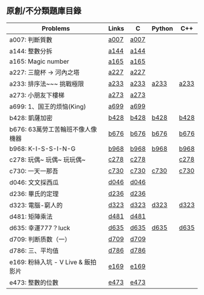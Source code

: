 ## 原創/不分類題庫目錄

|Problems|Links|C|Python|C++|
|-|-|-|-|-|
|a007: 判斷質數|[a007](Contents/a007/a007.md)|[a007](Contents/a007/a007.c)|||
|a144: 整數分拆|[a144](Contents/a144/a144.md)|[a144](Contents/a144/a144.c)|||
|a165: Magic number|[a165](Contents/a165/a165.md)|[a165](Contents/a165/a165.c)|||
|a227: 三龍杯 -> 河內之塔|[a227](Contents/a227/a227.md)|[a227](Contents/a227/a227.c)|||
|a233: 排序法~~~ 挑戰極限|[a233](Contents/a233/a233.md)|[a233](Contents/a233/a233.c)|[a233](Contents/a233/a233.py)|[a233](Contents/a233/a233.cpp)|
|a273: 小朋友下樓梯|[a273](Contents/a273/a273.md)|[a273](Contents/a273/a273.c)|||
|a699: 1、国王的烦恼(King)|[a699](Contents/a699/a699.md)|[a699](Contents/a699/a699.c)|||
|b428: 凱薩加密|[b428](Contents/b428/b428.md)|[b428](Contents/b428/b428.c)|[b428](Contents/b428/b428.py)|[b428](Contents/b428/b428.cpp)|
|b676: 63萬勞工苦輪班不像人像機器|[b676](Contents/b676/b676.md)|[b676](Contents/b676/b676.c)|[b676](Contents/b676/b676.py)|[b676](Contents/b676/b676.cpp)|
|b968: K-I-S-S-I-N-G|[b968](Contents/b968/b968.md)|[b968](Contents/b968/b968.c)|[b968](Contents/b968/b968.py)|[b968](Contents/b968/b968.cpp)|
|c278: 玩偶~ 玩偶~ 玩玩偶~|[c278](Contents/c278/c278.md)|[c278](Contents/c278/c278.c)||[c278](Contents/c278/c278.cpp)|
|c730: 一天一那吾|[c730](Contents/c730/c730.md)|[c730](Contents/c730/c730.c)|[c730](Contents/c730/c730.py)|[c730](Contents/c730/c730.cpp)|
|d046: 文文採西瓜|[d046](Contents/d046/d046.md)|[d046](Contents/d046/d046.c)|||
|d236: 畢氏的定理|[d236](Contents/d236/d236.md)|[d236](Contents/d236/d236.c)|||
|d323: 電腦-窮人的|[d323](Contents/d323/d323.md)|[d323](Contents/d323/d323.c)|[d323](Contents/d323/d323.py)|[d323](Contents/d323/d323.cpp)|
|d481: 矩陣乘法|[d481](Contents/d481/d481.md)|[d481](Contents/d481/d481.c)|||
|d635: 幸運777？luck|[d635](Contents/d635/d635.md)|[d635](Contents/d635/d635.c)|[d635](Contents/d635/d635.py)|[d635](Contents/d635/d635.cpp)|
|d709: 判断质数（一）|[d709](Contents/d709/d709.md)|[d709](Contents/d709/d709.c)|||
|d786: 三、平均值|[d786](Contents/d786/d786.md)|[d786](Contents/d786/d786.c)|||
|e169: 粉絲入坑 - V Live & 飯拍影片|[e169](Contents/e169/e169.md)|[e169](Contents/e169/e169.c)||
|e473: 整數的位數|[e473](Contents/e473/e473.md)|[e473](Contents/e473/e473.c)||
